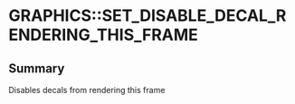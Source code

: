 # GRAPHICS::SET_DISABLE_DECAL_RENDERING_THIS_FRAME

## Summary
Disables decals from rendering this frame